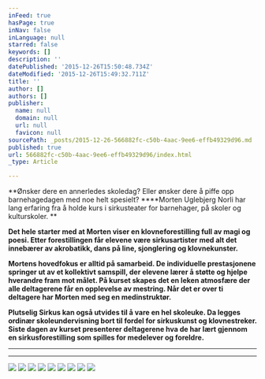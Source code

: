 ```yaml
---
inFeed: true
hasPage: true
inNav: false
inLanguage: null
starred: false
keywords: []
description: ''
datePublished: '2015-12-26T15:50:48.734Z'
dateModified: '2015-12-26T15:49:32.711Z'
title: ''
author: []
authors: []
publisher:
  name: null
  domain: null
  url: null
  favicon: null
sourcePath: _posts/2015-12-26-566882fc-c50b-4aac-9ee6-effb49329d96.md
published: true
url: 566882fc-c50b-4aac-9ee6-effb49329d96/index.html
_type: Article

---
```

**Ønsker dere en annerledes skoledag? Eller ønsker dere å piffe opp barnehagedagen med noe helt spesielt? ****Morten Uglebjerg Norli har lang erfaring fra å holde kurs i sirkusteater for barnehager, på skoler og kulturskoler. **

**Det hele starter med at Morten viser en klovneforestilling 
full av magi og poesi. Etter forestillingen får elevene være 
sirkusartister med alt det innebærer av akrobatikk, dans på line, 
sjonglering og klovnekunster.**

**Mortens hovedfokus er alltid på samarbeid. De individuelle 
prestasjonene springer ut av et kollektivt samspill, der elevene lærer å
støtte og hjelpe hverandre fram mot målet.  På kurset skapes det en 
leken atmosfære der alle deltagerene får en opplevelse av mestring. Når 
det er over ti deltagere har Morten med seg en medinstruktør.**

**Plutselig Sirkus kan også utvides til å vare en hel skoleuke.
Da legges ordinær skoleundervisning bort til fordel for sirkuskunst og 
klovnestreker. Siste dagen av kurset presenterer deltagerene hva de har 
lært gjennom en sirkusforestilling som spilles for medelever og 
foreldre.**

****

********
![](https://the-grid-user-content.s3-us-west-2.amazonaws.com/d75af878-9433-40d9-b865-e8d7795a2345.png)
![](https://the-grid-user-content.s3-us-west-2.amazonaws.com/6eb59603-8cb2-45f8-b288-4c2880c3926e.png)
![](https://the-grid-user-content.s3-us-west-2.amazonaws.com/de31b445-3f67-4ea3-b0c1-95c09285be02.jpg)
![](https://the-grid-user-content.s3-us-west-2.amazonaws.com/0edc599a-654c-4d55-826d-f41525b282cc.jpg)
![](https://the-grid-user-content.s3-us-west-2.amazonaws.com/873ab5f2-f3e1-4c21-a1f8-30e4b55f002f.jpg)
![](https://the-grid-user-content.s3-us-west-2.amazonaws.com/d1b76b67-e08c-4e4e-a617-b369693aacfc.jpg)
![](https://the-grid-user-content.s3-us-west-2.amazonaws.com/7171c568-ae06-4abc-b011-98902f4d568e.jpg)
![](https://the-grid-user-content.s3-us-west-2.amazonaws.com/44b91a3c-96fd-4792-97bf-2ad5c6ad8d10.jpg)
![](https://the-grid-user-content.s3-us-west-2.amazonaws.com/12a2da47-2cbd-47ea-b889-b715f6e943ff.jpg)